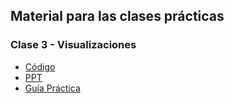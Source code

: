 ## Material para las clases prácticas

### Clase 3 - Visualizaciones

* [Código](https://lautarocantar.github.io/curso_udesa/clase03/)
* [PPT](https://github.com/lautarocantar/curso_udesa/blob/master/clase03/Curso%20UdeSA%20-%20Clase%203.pdf)
* [Guía Práctica](https://github.com/lautarocantar/curso_udesa/blob/master/clase03/Clase-3-Guia.pdf)